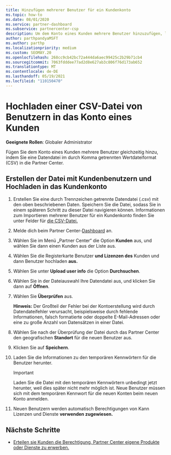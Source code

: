 ```yaml
---
title: Hinzufügen mehrerer Benutzer für ein Kundenkonto
ms.topic: how-to
ms.date: 08/01/2020
ms.service: partner-dashboard
ms.subservice: partnercenter-csp
description: Um dem Konto eines Kunden mehrere Benutzer hinzuzufügen, laden Sie eine Datendatei in Partner Center mithilfe des csv-Dateiformats (durch Komma getrennte Werte) hoch.
author: parthpandyaMSFT
ms.author: parthp
ms.localizationpriority: medium
ms.custom: SEOMAY.20
ms.openlocfilehash: 268cc9cb42bc72a444da6aec99425c2b29b71cb4
ms.sourcegitcommit: 7063fdddee77ad2d8e627ab3c806f76d173ab652
ms.translationtype: MT
ms.contentlocale: de-DE
ms.lasthandoff: 05/19/2021
ms.locfileid: "110150470"
---
```

# <a name="upload-a-csv-file-of-users-to-a-customers-account"></a>Hochladen einer CSV-Datei von Benutzern in das Konto eines Kunden


**Geeignete Rollen**: Globaler Administrator

Fügen Sie dem Konto eines Kunden mehrere Benutzer gleichzeitig hinzu, indem Sie eine Datendatei im durch Komma getrennten Wertdateiformat (CSV) in die Partner Center. 

## <a name="create-the-file-of-customer-users-and-upload-to-customer-account"></a>Erstellen der Datei mit Kundenbenutzern und Hochladen in das Kundenkonto

1. Erstellen Sie eine durch Trennzeichen getrennte Datendatei (.csv) mit den oben beschriebenen Daten. Speichern Sie die Datei, sodass Sie in einem späteren Schritt zu dieser Datei navigieren können. Informationen zum Importieren mehrerer Benutzer für ein Kundenkonto finden Sie unter Felder für [die CSV-Datei.](file-customer-users.md) 

2. Melde dich beim Partner Center-[Dashboard](https://partner.microsoft.com/dashboard) an.

3. Wählen Sie im Menü „Partner Center“ die Option **Kunden** aus, und wählen Sie dann einen Kunden aus der Liste aus.

4. Wählen Sie die Registerkarte Benutzer **und Lizenzen des** Kunden und dann Benutzer hochladen **aus.**

5. Wählen Sie unter **Upload user info** die Option **Durchsuchen**.

6. Wählen Sie in der Dateiauswahl Ihre Datendatei aus, und klicken Sie dann auf **Öffnen**.

7. Wählen Sie **Überprüfen** aus.

    **Hinweis:** Der Großteil der Fehler bei der Kontoerstellung wird durch Datendateifehler verursacht, beispielsweise durch fehlende Informationen, falsch formatierte oder doppelte E-Mail-Adressen oder eine zu große Anzahl von Datensätzen in einer Datei.

8. Wählen Sie nach der Überprüfung der Datei durch das Partner Center den geografischen **Standort** für die neuen Benutzer aus.
9. Klicken Sie auf **Speichern**.
10. Laden Sie die Informationen zu den temporären Kennwörtern für die Benutzer herunter.

    >[!IMPORTANT]
    > Laden Sie die Datei mit den temporären Kennwörtern unbedingt jetzt herunter, weil dies später nicht mehr möglich ist. Neue Benutzer müssen sich mit dem temporären Kennwort für die neuen Konten beim neuen Konto anmelden.

11. Neuen Benutzern werden automatisch Berechtigungen von Kann Lizenzen und Dienste **verwenden zugewiesen.** 

## <a name="next-steps"></a>Nächste Schritte

- [Erteilen sie Kunden die Berechtigung, Partner Center eigene Produkte oder Dienste zu erwerben.](give-customers-permission.md)
